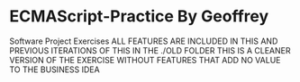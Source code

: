 # ECMAScript-Practice By Geoffrey
Software Project Exercises
ALL FEATURES ARE INCLUDED IN THIS AND PREVIOUS ITERATIONS OF THIS IN THE ./OLD FOLDER
THIS IS A CLEANER VERSION OF THE EXERCISE WITHOUT FEATURES THAT ADD NO VALUE TO THE BUSINESS IDEA
